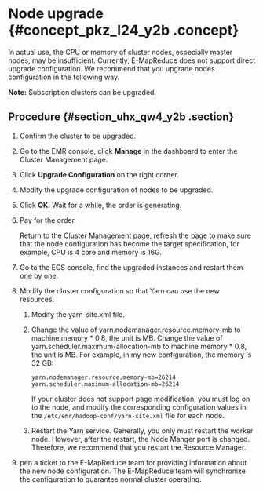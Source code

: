 # Node upgrade {#concept_pkz_l24_y2b .concept}

In actual use, the CPU or memory of cluster nodes, especially master nodes, may be insufficient. Currently, E-MapReduce does not support direct upgrade configuration. We recommend that you upgrade nodes configuration in the following way.

**Note:** Subscription clusters can be upgraded.

## Procedure {#section_uhx_qw4_y2b .section}

1.  Confirm the cluster to be upgraded.
2.  Go to the EMR console, click **Manage** in the dashboard to enter the Cluster Management page.
3.  Click **Upgrade Configuration** on the right corner.
4.  Modify the upgrade configuration of nodes to be upgraded.
5.  Click **OK**. Wait for a while, the order is generating.
6.  Pay for the order.

    Return to the Cluster Management page, refresh the page to make sure that the node configuration has become the target specification, for example, CPU is 4 core and memory is 16G.

7.  Go to the ECS console, find the upgraded instances and restart them one by one.
8.  Modify the cluster configuration so that Yarn can use the new resources.
    1.  Modify the yarn-site.xml file.
    2.  Change the value of yarn.nodemanager.resource.memory-mb to machine memory \* 0.8, the unit is MB. Change the value of yarn.scheduler.maximum-allocation-mb to machine memory \* 0.8, the unit is MB. For example, in my new configuration, the memory is 32 GB:

        ```
        yarn.nodemanager.resource.memory-mb=26214
        yarn.scheduler.maximum-allocation-mb=26214
        ```

        If your cluster does not support page modification, you must log on to the node, and modify the corresponding configuration values in the `/etc/emr/hadoop-conf/yarn-site.xml` file for each node.

    3.  Restart the Yarn service. Generally, you only must restart the worker node. However, after the restart, the Node Manger port is changed. Therefore, we recommend that you restart the Resource Manager.
9.  pen a ticket to the E-MapReduce team for providing information about the new node configuration. The E-MapReduce team will synchronize the configuration to guarantee normal cluster operating.

